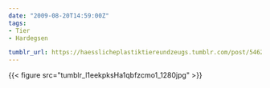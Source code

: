```yaml
---
date: "2009-08-20T14:59:00Z"
tags:
- Tier
- Hardegsen

tumblr_url: https://haesslicheplastiktiereundzeugs.tumblr.com/post/546285227
---
```

{{< figure src="tumblr_l1eekpksHa1qbfzcmo1_1280jpg" >}} 
